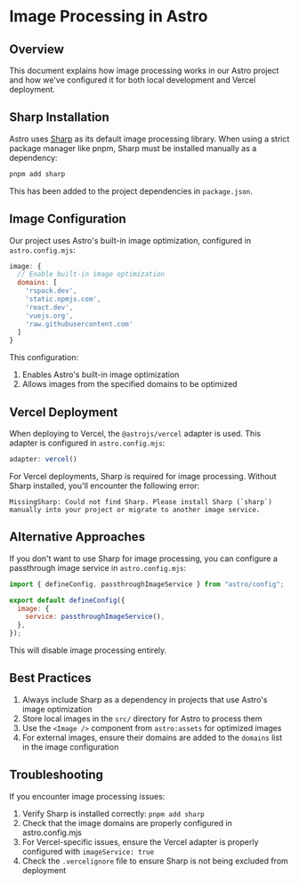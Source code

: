 # Image Processing in Astro

## Overview

This document explains how image processing works in our Astro project and how we've configured it for both local development and Vercel deployment.

## Sharp Installation

Astro uses [Sharp](https://sharp.pixelplumbing.com/) as its default image processing library. When using a strict package manager like pnpm, Sharp must be installed manually as a dependency:

```bash
pnpm add sharp
```

This has been added to the project dependencies in `package.json`.

## Image Configuration

Our project uses Astro's built-in image optimization, configured in `astro.config.mjs`:

```javascript
image: {
  // Enable built-in image optimization
  domains: [
    'rspack.dev',
    'static.npmjs.com',
    'react.dev',
    'vuejs.org',
    'raw.githubusercontent.com'
  ]
}
```

This configuration:

1. Enables Astro's built-in image optimization
2. Allows images from the specified domains to be optimized

## Vercel Deployment

When deploying to Vercel, the `@astrojs/vercel` adapter is used. This adapter is configured in `astro.config.mjs`:

```javascript
adapter: vercel()
```

For Vercel deployments, Sharp is required for image processing. Without Sharp installed, you'll encounter the following error:

```
MissingSharp: Could not find Sharp. Please install Sharp (`sharp`) manually into your project or migrate to another image service.
```

## Alternative Approaches

If you don't want to use Sharp for image processing, you can configure a passthrough image service in `astro.config.mjs`:

```javascript
import { defineConfig, passthroughImageService } from "astro/config";

export default defineConfig({
  image: {
    service: passthroughImageService(),
  },
});
```

This will disable image processing entirely.

## Best Practices

1. Always include Sharp as a dependency in projects that use Astro's image optimization
2. Store local images in the `src/` directory for Astro to process them
3. Use the `<Image />` component from `astro:assets` for optimized images
4. For external images, ensure their domains are added to the `domains` list in the image configuration

## Troubleshooting

If you encounter image processing issues:

1. Verify Sharp is installed correctly: `pnpm add sharp`
2. Check that the image domains are properly configured in astro.config.mjs
3. For Vercel-specific issues, ensure the Vercel adapter is properly configured with `imageService: true`
4. Check the `.vercelignore` file to ensure Sharp is not being excluded from deployment
